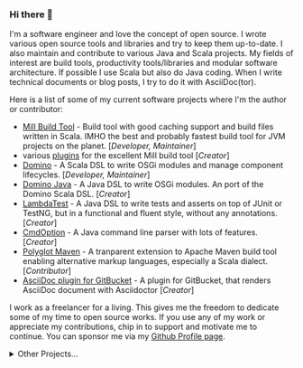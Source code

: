### Hi there 👋

I'm a software engineer and love the concept of open source. I wrote various open source tools and libraries and try to keep them up-to-date. I also maintain and contribute to various Java and Scala projects. My fields of interest are build tools, productivity tools/libraries and modular software architecture. If possible I use Scala but also do Java coding. When I write technical documents or blog posts, I try to do it with AsciiDoc(tor).

Here is a list of some of my current software projects where I'm the author or contributor:
* [Mill Build Tool](https://github.com/lihaoyi-scala/mill) - Build tool with good caching support and build files written in Scala. IMHO the best and probably fastest build tool for JVM projects on the planet. [*Developer, Maintainer*]
* various [plugins](https://github.com/lefou?utf8=%E2%9C%93&tab=repositories&q=topic%3Amill&type=&language=) for the excellent Mill build tool [*Creator*]
* [Domino](https://github.com/domino-osgi/domino) - A Scala DSL to write OSGi modules and manage component lifecycles. [*Developer, Maintainer*]
* [Domino Java](https://github.com/domino-osgi/domino-java) - A Java DSL to write OSGi modules. An port of the Domino Scala DSL.  [*Creator*]
* [LambdaTest](https://github.com/lefou/LambdaTest) - A Java DSL to write tests and asserts on top of JUnit or TestNG, but in a functional and fluent style, without any annotations. [*Creator*]
* [CmdOption](https://github.com/ToToTec/CmdOption) - A Java command line parser with lots of features. [*Creator*]
* [Polyglot Maven](https://github.com/takari/polyglot-maven) - A tranparent extension to Apache Maven build tool enabling alternative markup languages, especially  a Scala dialect. [*Contributor*]
* [AsciiDoc plugin for GitBucket](https://github.com/asciidoctor/gitbucket-asciidoctor-plugin) - A plugin for GitBucket, that renders AsciiDoc document with Asciidoctor [*Creator*]

I work as a freelancer for a living. This gives me the freedom to dedicate some of my time to open source works. If you use any of my work or appreciate my contributions, chip in to support and motivate me to continue. You can sponsor me via my [Github Profile page](https://github.com/lefou).

<details><summary>Other Projects...</summary>
<p>

Older Project and those I'm currently not actively developing:

* Blended
* SBuild
* Jackbuild
* KThinkBat
* TWiki

</p>
</details>

<!--
**lefou/lefou** is a ✨ _special_ ✨ repository because its `README.md` (this file) appears on your GitHub profile.

Here are some ideas to get you started:

- 🔭 I’m currently working on ...
- 🌱 I’m currently learning ...
- 👯 I’m looking to collaborate on ...
- 🤔 I’m looking for help with ...
- 💬 Ask me about ...
- 📫 How to reach me: ...
- 😄 Pronouns: ...
- ⚡ Fun fact: ...
-->
